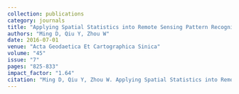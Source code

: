 ```yaml
---
collection: publications
category: journals
title: "Applying Spatial Statistics into Remote Sensing Pattern Recognition: with Case Study of Cropland Extraction Based on GeOBIA"
authors: "Ming D, Qiu Y, Zhou W"
date: 2016-07-01
venue: "Acta Geodaetica Et Cartographica Sinica"
volume: "45"
issue: "7"
pages: "825-833"
impact_factor: "1.64"
citation: "Ming D, Qiu Y, Zhou W. Applying Spatial Statistics into Remote Sensing Pattern Recognition: with Case Study of Cropland Extraction Based on GeOBIA. Acta Geodaetica Et Cartographica Sinica, 2016, 45(7):825-833."
---
```

